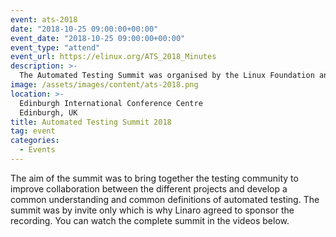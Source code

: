 ```yaml
---
event: ats-2018
date: "2018-10-25 09:00:00+00:00"
event_date: "2018-10-25 09:00:00+00:00"
event_type: "attend"
event_url: https://elinux.org/ATS_2018_Minutes
description: >-
  The Automated Testing Summit was organised by the Linux Foundation and co-located with ELCE 2018
image: /assets/images/content/ats-2018.png
location: >-
  Edinburgh International Conference Centre
  Edinburgh, UK
title: Automated Testing Summit 2018
tag: event
categories:
  - Events
---
```


The aim of the summit was to bring together the testing community to improve collaboration between the different projects and develop a common understanding and common definitions of automated testing. The summit was by invite only which is why Linaro agreed to sponsor the recording. You can watch the complete summit in the videos below.
